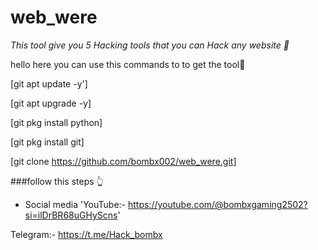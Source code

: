 # web_were
_This tool give you 5 Hacking tools that you can Hack any website 👾_

hello here you can use this commands to to get the tool👾

[git apt update -y']

[git apt upgrade -y]

[git pkg install python]

[git pkg install git]

[git clone https://github.com/bombx002/web_were.git]

###follow this steps 👆

* Social media
'YouTube:- https://youtube.com/@bombxgaming2502?si=ilDrBR68uGHyScns'

Telegram:- https://t.me/Hack_bombx
